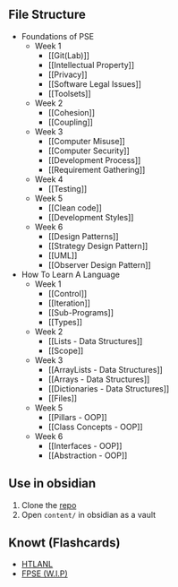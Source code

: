 ## File Structure
- Foundations of PSE
	- Week 1
		- [[Git(Lab)]]
		- [[Intellectual Property]]
		- [[Privacy]]
		- [[Software Legal Issues]]
		- [[Toolsets]]
	- Week 2
		- [[Cohesion]]
		- [[Coupling]]
	- Week 3
		- [[Computer Misuse]]
		- [[Computer Security]]
		- [[Development Process]]
		- [[Requirement Gathering]]
	- Week 4
		- [[Testing]]
	- Week 5
		- [[Clean code]]
		- [[Development Styles]]
	- Week 6
		- [[Design Patterns]]
		- [[Strategy Design Pattern]]
		- [[UML]]
		- [[Observer Design Pattern]]
- How To Learn A Language
	- Week 1
		- [[Control]]
		- [[Iteration]]
		- [[Sub-Programs]]
		- [[Types]]
	- Week 2
		- [[Lists - Data Structures]]
		- [[Scope]]
	- Week 3
		- [[ArrayLists - Data Structures]]
		- [[Arrays - Data Structures]]
		- [[Dictionaries - Data Structures]]
		- [[Files]]
	- Week 5
		- [[Pillars - OOP]]
		- [[Class Concepts - OOP]]
	- Week 6
		- [[Interfaces - OOP]]
		- [[Abstraction - OOP]]
## Use in obsidian
1. Clone the [repo](https://github.com/ayan-ahmad/year-1-notes)
2. Open `content/` in obsidian as a vault
## Knowt (Flashcards)
- [HTLANL](https://knowt.com/folder/e390c133-d82c-4a8e-afe3-8f4637d2d7a9)
- [FPSE (W.I.P)](https://knowt.com/folder/43b4b6a0-37cc-4ab3-8e1b-87217741363d)
